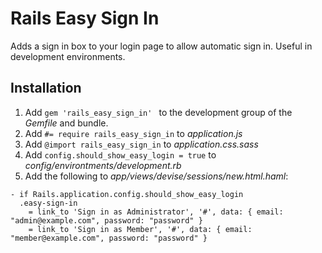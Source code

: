 # Rails Easy Sign In

Adds a sign in box to your login page to allow automatic sign in. Useful in development environments.

## Installation

  1. Add ```gem 'rails_easy_sign_in' ``` to the development group of the _Gemfile_ and bundle.
  2. Add ```#= require rails_easy_sign_in``` to _application.js_
  3. Add ```@import rails_easy_sign_in``` to _application.css.sass_
  5. Add ```config.should_show_easy_login = true``` to _config/environtments/development.rb_
  4. Add the following to _app/views/devise/sessions/new.html.haml_:

```
- if Rails.application.config.should_show_easy_login
  .easy-sign-in
    = link_to 'Sign in as Administrator', '#', data: { email: "admin@example.com", password: "password" }
    = link_to 'Sign in as Member', '#', data: { email: "member@example.com", password: "password" }
```
